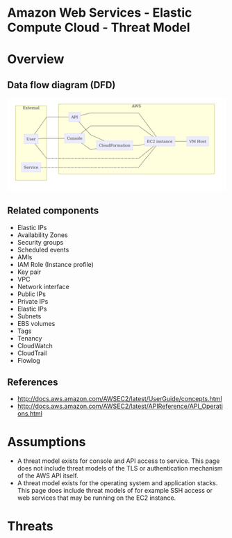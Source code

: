 # Amazon Web Services - Elastic Compute Cloud - Threat Model

# Overview

## Data flow diagram (DFD)

![DFD](dfd.mmd.png)

## Related components

* Elastic IPs
* Availability Zones
* Security groups
* Scheduled events
* AMIs
* IAM Role (Instance profile)
* Key pair
* VPC
* Network interface
* Public IPs
* Private IPs
* Elastic IPs
* Subnets
* EBS volumes
* Tags
* Tenancy
* CloudWatch
* CloudTrail
* Flowlog

## References

* http://docs.aws.amazon.com/AWSEC2/latest/UserGuide/concepts.html
* http://docs.aws.amazon.com/AWSEC2/latest/APIReference/API_Operations.html

# Assumptions

* A threat model exists for console and API access to service. This page does not include threat models of the TLS or authentication mechanism of the AWS API itself.
* A threat model exists for the operating system and application stacks. This page does include threat models of for example SSH access or web services that may be running on the EC2 instance.

# Threats
